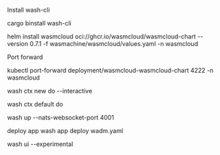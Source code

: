 Install wash-cli

cargo binstall wash-cli


helm install wasmcloud oci://ghcr.io/wasmcloud/wasmcloud-chart --version 0.7.1 -f wasmachine/wasmcloud/values.yaml -n wasmcloud

Port forward

kubectl port-forward deployment/wasmcloud-wasmcloud-chart 4222 -n wasmcloud



wash ctx new do --interactive

wash ctx default do

wash up --nats-websocket-port 4001

deploy app
wash app deploy wadm.yaml


wash ui --experimental









